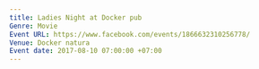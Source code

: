 ```yaml
---
title: Ladies Night at Docker pub
Genre: Movie
Event URL: https://www.facebook.com/events/1866632310256778/
Venue: Docker natura
Event date: 2017-08-10 07:00:00 +07:00
---
```


